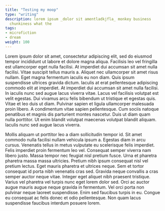 ```yaml
---
title: "Testing my moop"
type: "writing"
description: lorem ipsum _dolor sit amentladkjfla_ monkey business
  chunkiness what the
tags:
- microfiction
- dream
weight: 100
---
```


Lorem ipsum dolor sit amet, consectetur adipiscing elit, sed do eiusmod tempor
incididunt ut labore et dolore magna aliqua. Facilisis leo vel fringilla est
ullamcorper eget nulla facilisi. At imperdiet dui accumsan sit amet nulla
facilisi. Vitae suscipit tellus mauris a. Aliquet nec ullamcorper sit amet
risus nullam. Eget magna fermentum iaculis eu non diam. Quis ipsum suspendisse
ultrices gravida dictum. Iaculis at erat pellentesque adipiscing commodo elit
at imperdiet. At imperdiet dui accumsan sit amet nulla facilisi. In iaculis
nunc sed augue lacus viverra vitae. Lacus vel facilisis volutpat est velit
egestas. Dui vivamus arcu felis bibendum ut tristique et egestas quis. Vitae et
leo duis ut diam. Pulvinar sapien et ligula ullamcorper malesuada proin libero.
A condimentum vitae sapien pellentesque. Cum sociis natoque penatibus et magnis
dis parturient montes nascetur. Duis ut diam quam nulla porttitor. Ut enim
blandit volutpat maecenas volutpat blandit aliquam. Iaculis nunc sed augue
lacus viverra.

Mollis aliquam ut porttitor leo a diam sollicitudin tempor id. Sit amet commodo
nulla facilisi nullam vehicula ipsum a. Egestas diam in arcu cursus. Venenatis
tellus in metus vulputate eu scelerisque felis imperdiet. Felis imperdiet proin
fermentum leo vel. Consequat semper viverra nam libero justo. Massa tempor nec
feugiat nisl pretium fusce. Urna et pharetra pharetra massa massa ultricies.
Pretium nibh ipsum consequat nisl vel pretium lectus. Eget mauris pharetra et
ultrices neque. Sem et tortor consequat id porta nibh venenatis cras sed.
Gravida neque convallis a cras semper auctor neque vitae. Integer eget aliquet
nibh praesent tristique. Varius vel pharetra vel turpis nunc eget lorem dolor
sed. Orci ac auctor augue mauris augue neque gravida in fermentum. Vel orci
porta non pulvinar neque laoreet suspendisse. Enim sed faucibus turpis in eu.
Congue eu consequat ac felis donec et odio pellentesque. Non quam lacus
suspendisse faucibus interdum posuere lorem.
